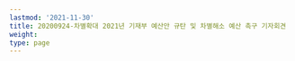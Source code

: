 ```yaml
---
lastmod: '2021-11-30'
title: 20200924-차별확대 2021년 기재부 예산안 규탄 및 차별해소 예산 촉구 기자회견
weight: 
type: page
---
```

